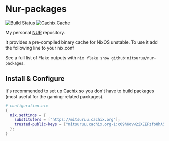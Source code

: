 # Nur-packages

![Build Status](https://github.com/mitsuruu/nur-packages/workflows/Build%20and%20populate%20cache/badge.svg)
[![Cachix Cache](https://img.shields.io/badge/cachix-mitsuruu-blue.svg)](https://mitsuruu.cachix.org)

My personal [NUR](https://github.com/nix-community/NUR) repository.

It provides a pre-compiled binary cache for NixOS unstable.
To use it add the following line to your nix.conf

See a full list of Flake outputs with `nix flake show github:mitsuruu/nur-packages`.

## Install & Configure

It's recommended to set up [Cachix](https://app.cachix.org/cache/mitsuruu) so you don't have to build packages (most useful for the gaming-related packages).
```nix
# configuration.nix
{
  nix.settings = {
    substituters = ["https://mitsuruu.cachix.org"];
    trusted-public-keys = ["mitsuruu.cachix.org-1:c09hKovw2iXEEFzfoUhA5mzEEiGIF/N4wP5vxEyLD40="];
  };
}
```
